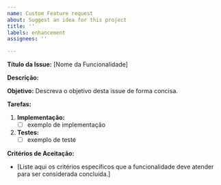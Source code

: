 ```yaml
---
name: Custom Feature request
about: Suggest an idea for this project
title: ''
labels: enhancement
assignees: ''

---
```


**Título da Issue:** [Nome da Funcionalidade]

**Descrição:**

**Objetivo:**
Descreva o objetivo desta issue de forma concisa. 

**Tarefas:**

1. **Implementação:**
   - [ ] exemplo de implementação

2. **Testes:**
   - [ ] exemplo de teste 

**Critérios de Aceitação:**
- [Liste aqui os critérios específicos que a funcionalidade deve atender para ser considerada concluída.]
